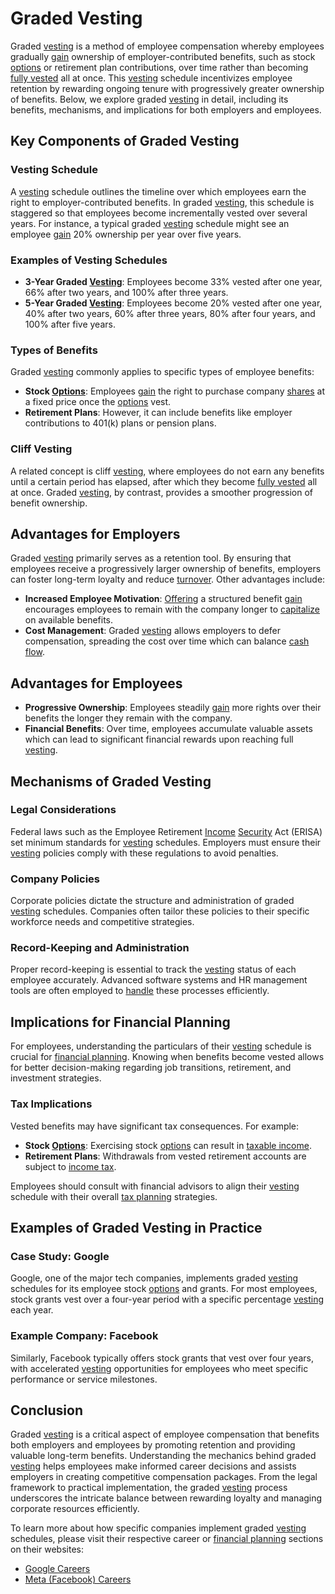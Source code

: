 # Graded Vesting

Graded [vesting](../v/vesting.md) is a method of employee compensation whereby employees gradually [gain](../g/gain.md) ownership of employer-contributed benefits, such as stock [options](../o/options.md) or retirement plan contributions, over time rather than becoming [fully vested](../f/fully_vested.md) all at once. This [vesting](../v/vesting.md) schedule incentivizes employee retention by rewarding ongoing tenure with progressively greater ownership of benefits. Below, we explore graded [vesting](../v/vesting.md) in detail, including its benefits, mechanisms, and implications for both employers and employees.

## Key Components of Graded Vesting

### Vesting Schedule

A [vesting](../v/vesting.md) schedule outlines the timeline over which employees earn the right to employer-contributed benefits. In graded [vesting](../v/vesting.md), this schedule is staggered so that employees become incrementally vested over several years. For instance, a typical graded [vesting](../v/vesting.md) schedule might see an employee [gain](../g/gain.md) 20% ownership per year over five years.

### Examples of Vesting Schedules

- **3-Year Graded [Vesting](../v/vesting.md)**: Employees become 33% vested after one year, 66% after two years, and 100% after three years.
- **5-Year Graded [Vesting](../v/vesting.md)**: Employees become 20% vested after one year, 40% after two years, 60% after three years, 80% after four years, and 100% after five years.

### Types of Benefits

Graded [vesting](../v/vesting.md) commonly applies to specific types of employee benefits:
- **Stock [Options](../o/options.md)**: Employees [gain](../g/gain.md) the right to purchase company [shares](../s/shares.md) at a fixed price once the [options](../o/options.md) vest.
- **Retirement Plans**: However, it can include benefits like employer contributions to 401(k) plans or pension plans.

### Cliff Vesting

A related concept is cliff [vesting](../v/vesting.md), where employees do not earn any benefits until a certain period has elapsed, after which they become [fully vested](../f/fully_vested.md) all at once. Graded [vesting](../v/vesting.md), by contrast, provides a smoother progression of benefit ownership.

## Advantages for Employers

Graded [vesting](../v/vesting.md) primarily serves as a retention tool. By ensuring that employees receive a progressively larger ownership of benefits, employers can foster long-term loyalty and reduce [turnover](../t/turnover.md). Other advantages include:

- **Increased Employee Motivation**: [Offering](../o/offering.md) a structured benefit [gain](../g/gain.md) encourages employees to remain with the company longer to [capitalize](../c/capitalize.md) on available benefits.
- **Cost Management**: Graded [vesting](../v/vesting.md) allows employers to defer compensation, spreading the cost over time which can balance [cash flow](../c/cash_flow.md).

## Advantages for Employees

- **Progressive Ownership**: Employees steadily [gain](../g/gain.md) more rights over their benefits the longer they remain with the company.
- **Financial Benefits**: Over time, employees accumulate valuable assets which can lead to significant financial rewards upon reaching full [vesting](../v/vesting.md).

## Mechanisms of Graded Vesting

### Legal Considerations

Federal laws such as the Employee Retirement [Income](../i/income.md) [Security](../s/security.md) Act (ERISA) set minimum standards for [vesting](../v/vesting.md) schedules. Employers must ensure their [vesting](../v/vesting.md) policies comply with these regulations to avoid penalties.

### Company Policies

Corporate policies dictate the structure and administration of graded [vesting](../v/vesting.md) schedules. Companies often tailor these policies to their specific workforce needs and competitive strategies.

### Record-Keeping and Administration

Proper record-keeping is essential to track the [vesting](../v/vesting.md) status of each employee accurately. Advanced software systems and HR management tools are often employed to [handle](../h/handle.md) these processes efficiently.

## Implications for Financial Planning

For employees, understanding the particulars of their [vesting](../v/vesting.md) schedule is crucial for [financial planning](../f/financial_planning.md). Knowing when benefits become vested allows for better decision-making regarding job transitions, retirement, and investment strategies.

### Tax Implications

Vested benefits may have significant tax consequences. For example:
- **Stock [Options](../o/options.md)**: Exercising stock [options](../o/options.md) can result in [taxable income](../t/taxable_income.md).
- **Retirement Plans**: Withdrawals from vested retirement accounts are subject to [income tax](../i/income_tax.md).

Employees should consult with financial advisors to align their [vesting](../v/vesting.md) schedule with their overall [tax planning](../t/tax_planning.md) strategies.

## Examples of Graded Vesting in Practice

### Case Study: Google 

Google, one of the major tech companies, implements graded [vesting](../v/vesting.md) schedules for its employee stock [options](../o/options.md) and grants. For most employees, stock grants vest over a four-year period with a specific percentage [vesting](../v/vesting.md) each year.

### Example Company: Facebook 

Similarly, Facebook typically offers stock grants that vest over four years, with accelerated [vesting](../v/vesting.md) opportunities for employees who meet specific performance or service milestones.

## Conclusion

Graded [vesting](../v/vesting.md) is a critical aspect of employee compensation that benefits both employers and employees by promoting retention and providing valuable long-term benefits. Understanding the mechanics behind graded [vesting](../v/vesting.md) helps employees make informed career decisions and assists employers in creating competitive compensation packages. From the legal framework to practical implementation, the graded [vesting](../v/vesting.md) process underscores the intricate balance between rewarding loyalty and managing corporate resources efficiently.

To learn more about how specific companies implement graded [vesting](../v/vesting.md) schedules, please visit their respective career or [financial planning](../f/financial_planning.md) sections on their websites:
- [Google Careers](https://careers.google.com/)
- [Meta (Facebook) Careers](https://www.facebook.com/careers/)